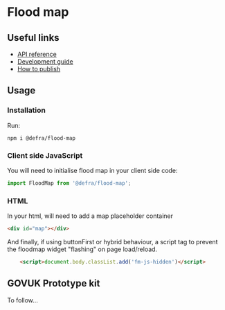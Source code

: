 # Flood map

## Useful links
- [API reference](./docs/api.md)
- [Development guide](./docs/development-guide.md)
- [How to publish](./docs/how-to-publish.md)

## Usage

### Installation

Run:

```shell
npm i @defra/flood-map
```

### Client side JavaScript

You will need to initialise flood map in your client side code:

```js
import FloodMap from '@defra/flood-map';
```

### HTML

In your html, will need to add a map placeholder container

```html
<div id="map"></div>
```

And finally, if using buttonFirst or hybrid behaviour, a script tag to prevent the floodmap widget "flashing" on page load/reload.

```html
    <script>document.body.classList.add('fm-js-hidden')</script>
```

## GOVUK Prototype kit

To follow...
